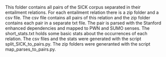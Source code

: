 This folder contains all pairs of the SICK corpus separated in their entailment relations. For each entailment relation there is a zip folder and a csv file. The csv file contains all pairs of this relation and the zip folder contains each pair in a separate txt file. The pair is parsed with the Stanford enhanced dependencies and mapped to PWN and SUMO senses.
The short_stats.txt holds some basic stats about the occurrences of each relation.
The csv files and the stats were generated with the script split_SICK_to_pairs.py.
The zip folders were generanted with the script map_parses_to_pairs.py.
